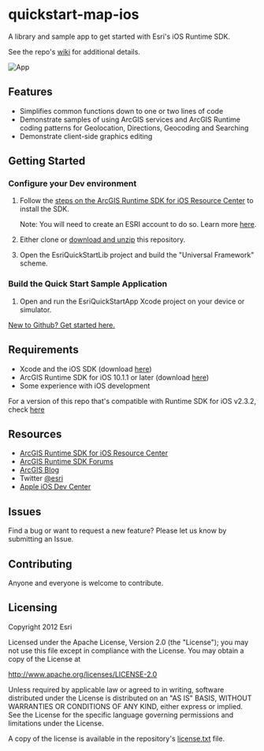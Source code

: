 quickstart-map-ios
==================

A library and sample app to get started with Esri's iOS Runtime SDK.

See the repo's [wiki](https://github.com/Esri/quickstart-map-ios/wiki) for additional details.

![App](https://raw.github.com/Esri/quickstart-map-ios/master/quickstart-map-ios.jpg)

## Features
* Simplifies common functions down to one or two lines of code
* Demonstrate samples of using ArcGIS services and ArcGIS Runtime coding patterns for Geolocation, Directions, Geocoding and Searching
* Demonstrate client-side graphics editing

## Getting Started

### Configure your Dev environment
1. Follow the [steps on the ArcGIS Runtime SDK for iOS Resource Center](http://resources.arcgis.com/en/help/runtime-ios-sdk/concepts/#/Installation/00pw0000000w000000/) to install the SDK.
   
   Note: You will need to create an ESRI account to do so. Learn more [here](https://webaccounts.esri.com/cas/index.cfm).
2. Either clone or [download and unzip](https://github.com/Esri/quickstart-map-ios/archive/master.zip) this repository.
3. Open the EsriQuickStartLib project and build the "Universal Framework" scheme.

### Build the Quick Start Sample Application
1. Open and run the EsriQuickStartApp Xcode project on your device or simulator.

[New to Github? Get started here.](http://htmlpreview.github.com/?https://github.com/Esri/esri.github.com/blob/master/help/esri-getting-to-know-github.html)

## Requirements

* Xcode and the iOS SDK (download [here](https://developer.apple.com/xcode/))
* ArcGIS Runtime SDK for iOS 10.1.1 or later (download [here](http://www.esri.com/apps/products/download/index.cfm?fuseaction=download.all#ArcGIS_Runtime_SDK_for_iOS))
* Some experience with iOS development

For a version of this repo that's compatible with Runtime SDK for iOS v2.3.2, check [here](https://github.com/Esri/quickstart-map-ios/tree/runtime-sdk-2.3.2)

## Resources

* [ArcGIS Runtime SDK for iOS Resource Center](http://resources.arcgis.com/en/help/runtime-ios-sdk/concepts/#//00pw00000003000000)
* [ArcGIS Runtime SDK Forums](http://forums.arcgis.com/forums/78-ArcGIS-Runtime-SDK-for-iOS)
* [ArcGIS Blog](http://blogs.esri.com/esri/arcgis/)
* Twitter [@esri](http://twitter.com/esri)
* [Apple iOS Dev Center](https://developer.apple.com/devcenter/ios/index.action)

## Issues

Find a bug or want to request a new feature?  Please let us know by submitting an Issue.

## Contributing

Anyone and everyone is welcome to contribute. 

## Licensing
Copyright 2012 Esri

Licensed under the Apache License, Version 2.0 (the "License");
you may not use this file except in compliance with the License.
You may obtain a copy of the License at

   http://www.apache.org/licenses/LICENSE-2.0

Unless required by applicable law or agreed to in writing, software
distributed under the License is distributed on an "AS IS" BASIS,
WITHOUT WARRANTIES OR CONDITIONS OF ANY KIND, either express or implied.
See the License for the specific language governing permissions and
limitations under the License.

A copy of the license is available in the repository's [license.txt](https://raw.github.com/Esri/quickstart-map-ios/master/license.txt) file.
